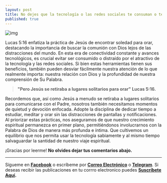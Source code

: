 ```yaml
---
layout: post
title: No dejes que la tecnología o las redes sociales te consuman o te distraigan.
published: true
---
```

![img](https://img4.teletype.in/files/3e/a5/3ea54c01-22a7-453a-81f1-57815a4d63e3.png)

Lucas 5:16 enfatiza la práctica de Jesús de encontrar soledad para orar, destacando la importancia de buscar la comunión con Dios lejos de las distracciones del mundo. En esta era de conectividad constante y avances tecnológicos, es crucial evitar ser consumido o distraído por el atractivo de la tecnología y las redes sociales. Si bien estas herramientas tienen sus beneficios, también pueden desviar fácilmente nuestra atención de lo que realmente importa: nuestra relación con Dios y la profundidad de nuestra comprensión de Su Palabra.

> **"Pero Jesús se retiraba a lugares solitarios para orar" Lucas 5:16.**

Recordemos que, así como Jesús a menudo se retiraba a lugares solitarios para comunicarse con el Padre, nosotros también necesitamos momentos de quietud y devoción enfocada. Adopte la disciplina de dedicar tiempo a estudiar, meditar y orar sin las distracciones de pantallas y notificaciones. Al priorizar estas prácticas, nos aseguramos de que nuestro crecimiento espiritual permanezca en primer plano, permitiéndonos involucrarnos con la Palabra de Dios de manera más profunda e íntima. Que cultivemos un equilibrio que nos permita usar la tecnología sabiamente y al mismo tiempo salvaguardar la santidad de nuestro viaje espiritual.

¡Gracias por leerme! **No olvides dejar tus comentarios abajo.**

---

Sígueme en **[Facebook](https://www.facebook.com/danoisyzori)** o escríbeme por **[Correo Electrónico](mailto:josedanois@gmail.com)** o **[Telegram](https://t.me/jdanois)**. Si deseas recibir las publicaciones en tu corrro electronico puedes **[Suscríbete Aquí](https://follow.it/blog-de-jos-danois?leanpub).**
